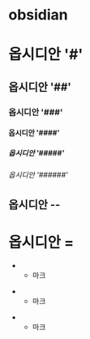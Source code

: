 # obsidian



# 옵시디안 '#'

## 옵시디안 '##'
### 옵시디안 '###'
#### 옵시디안 '####'
##### 옵시디안 '#####'
###### 옵시디안 '######'

옵시디안 --
--

옵시디안 =
=


* * 마크

- - 마크

+ + 마크

